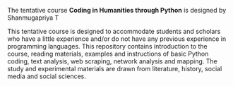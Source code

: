 The tentative course **Coding in Humanities through Python** is designed by Shanmugapriya T

This tentative course is designed to accommodate students and scholars who have a little experience and/or do not have any previous experience in programming languages. This repository contains introduction to the course, reading materials, examples and instructions of basic Python coding, text analysis, web scraping, network analysis and mapping. The study and experimental materials are drawn from literature, history, social media and social sciences. 

